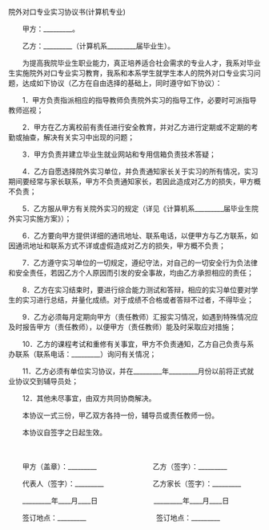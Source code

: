 



院外对口专业实习协议书(计算机专业)



 

　　甲方：_________。　　

　　乙方：_________（计算机系_________届毕业生）。　　

　　为提高我院毕业生职业能力，真正培养适合社会需求的专业人才，我系对毕业生实施院外对口专业实习教育，我系和本系学生就学生本人的院外对口专业实习问题，达成如下协议（乙方在自由选择的基础上，同时遵守如下协议）：　　

　　1．甲方负责指派相应的指导教师负责院外实习的指导工作，必要时可派指导教师巡视；　　

　　2．甲方在乙方离校前有责任进行安全教育，并对乙方进行定期或不定期的考勤或抽查，解决有关实习中出现的问题；　　

　　3．甲方负责并建立毕业生就业网站和专用信箱负责技术答疑；　　

　　4．乙方自愿选择院外实习单位，并负责通知家长关于实习的所有情况，实习期间要经常与家长联系，甲方不负责通知家长，若因此造成对乙方的损失，甲方概不负责；　

　　5．乙方服从甲方有关院外实习的规定（详见《计算机系_________届毕业生院外实习实施方案》）；　　

　　6．乙方要向甲方提供详细的通讯地址、联系电话，以便甲方与乙方联系，如因通讯地址和联系方式不详或虚假造成对乙方的损失，甲方概不负责；　　

　　7．乙方遵守实习单位的一切规定，遵纪守法，对自己的一切安全行为负法律和安全责任，若因乙方个人原因而引发的安全事故，均由乙方承担相应的责任；　　

　　8．乙方在实习结束时，要进行综合能力测试和答辩，相应的实习单位要对学生的实习进行总结，并量化成绩。对于成绩不合格或者答辩不过者，不得毕业；　　

　　9．乙方必须每月定期向甲方（责任教师）汇报实习情况，如遇到特殊情况应及时报告甲方（责任教师），以便甲方（责任教师）能及时采取应对措施；　　

　　10．乙方的课程考试和重修有关事宜，甲方不负责通知，乙方自己负责与系办联系（联系电话：_________）询问有关情况；　　

　　11．乙方必须有单位实习协议，并在_________年_________月份以前将正式就业协议交到辅导员处；　　

　　12．其他未尽事宜，由双方共同协商解决。

　　本协议一式三份，甲乙双方各持一份，辅导员或责任教师一份。　　

　　本协议自签字之日起生效。

　　　　

　　甲方（盖章）：_________　　　　　　　　乙方（签字）：_________　　

　　代表人（签字）：_________　　　　　　　乙方家长（签字）：_________　　

　　_________年____月____日　　　　　　　　_________年____月____日　　

　　签订地点：_________　　　　　　　　　　签订地点：_________